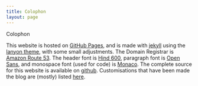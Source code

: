 ```yaml
---
title: Colophon
layout: page
---
```


Colophon

This website is hosted on [GitHub Pages](), and is made with [jekyll]() using the [lanyon theme](), with some small adjustments. The Domain Registrar is [Amazon Route 53](). The header font is [Hind 600](), paragraph font is [Open Sans](), and monospace font (used for code) is [Monaco](). The complete source for this website is available on [github](). Customisations that have been made the blog are (mostly) listed [here]().



